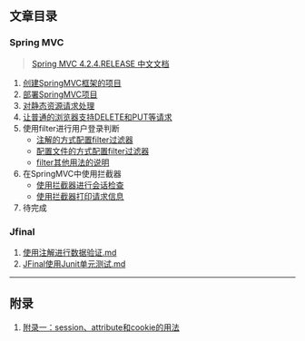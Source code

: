 ## 文章目录

### Spring MVC
> [Spring MVC 4.2.4.RELEASE 中文文档](https://linesh.gitbooks.io/spring-mvc-documentation-linesh-translation/content/)

1. [创建SpringMVC框架的项目](./pages/spring-mvc/1.创建SpringMVC框架的项目.md)
1. [部署SpringMVC项目](./pages/spring-mvc/2.部署SpringMVC项目.md)
1. [对静态资源请求处理](./pages/spring-mvc/3.对静态资源请求处理.md)
1. [让普通的浏览器支持DELETE和PUT等请求](./pages/spring-mvc/4.让普通的浏览器支持DELETE和PUT等请求.md)
1. 使用filter进行用户登录判断
    - [注解的方式配置filter过滤器](./pages/spring-mvc/5.1.使用filter过滤器（注解）.md)
    - [配置文件的方式配置filter过滤器](./pages/spring-mvc/5.2.使用filter过滤器（配置）.md)
    - [filter其他用法的说明](./pages/spring-mvc/5.3.filter其他用法的说明.md)
1. 在SpringMVC中使用拦截器
    - [使用拦截器进行会话检查](./pages/spring-mvc/6.1.使用拦截器进行会话检查.md)
    - [使用拦截器打印请求信息](./pages/spring-mvc/6.2.使用拦截器打印请求信息.md)
1. 待完成

### Jfinal
1. [使用注解进行数据验证.md](./pages/jfinal/1.使用注解进行数据验证.md)
1. [JFinal使用Junit单元测试.md](./pages/jfinal/2.JFinal使用Junit单元测试.md)


---
## 附录

1. [附录一：session、attribute和cookie的用法](./pages/spring-mvc/附录一：session、attribute和cookie的用法.md)
